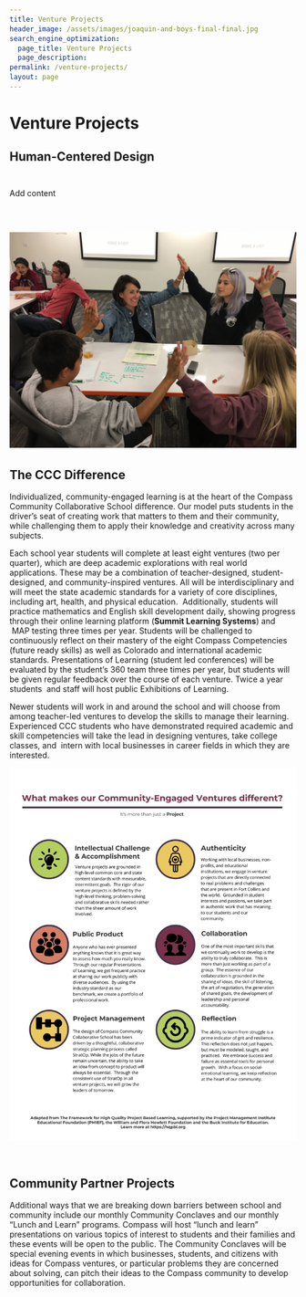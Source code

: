 ```yaml
---
title: Venture Projects 
header_image: /assets/images/joaquin-and-boys-final-final.jpg
search_engine_optimization:
  page_title: Venture Projects
  page_description: 
permalink: /venture-projects/
layout: page
---
```


# Venture Projects

## Human-Centered Design<br>&nbsp;

Add content

&nbsp;

## ![](/assets/images/versions/yay---x----4032-3024x---.jpg)

## The CCC Difference

Individualized, community-engaged learning is at the heart of the Compass Community Collaborative School difference. Our model puts students in the driver’s seat of creating work that matters to them and their community, while challenging them to apply their knowledge and creativity across many subjects.

Each school year students will complete at least eight ventures (two per quarter), which are deep academic explorations with real world applications. These may be a combination of teacher-designed, student-designed, and community-inspired ventures. All will be interdisciplinary and will meet the state academic standards for a variety of core disciplines, including art, health, and physical education. &nbsp;Additionally, students will practice mathematics and English skill development daily, showing progress through their online learning platform (**Summit Learning Systems**) and &nbsp;MAP testing three times per year. Students will be challenged to continuously reflect on their mastery of the eight Compass Competencies (future ready skills) as well as Colorado and international academic standards. Presentations of Learning (student led conferences) will be evaluated by the student’s 360 team three times per year, but students will be given regular feedback over the course of each venture. Twice a year students &nbsp;and staff will host public Exhibitions of Learning.

Newer students will work in and around the school and will choose from among teacher-led ventures to develop the skills to manage their learning. Experienced CCC students who have demonstrated required academic and skill competencies will take the lead in designing ventures, take college classes, and &nbsp;intern with local businesses in career fields in which they are interested.

![](/assets/images/versions/ccc-quality-venture-projects---x----1275-1650x---.jpg)

&nbsp;

## Community Partner Projects

Additional ways that we are breaking down barriers between school and community include our monthly Community Conclaves and our monthly “Lunch and Learn” programs. Compass will host “lunch and learn” presentations on various topics of interest to students and their families and these events will be open to the public. The Community Conclaves will be special evening events in which businesses, students, and citizens with ideas for Compass ventures, or particular problems they are concerned about solving, can pitch their ideas to the Compass community to develop opportunities for collaboration.